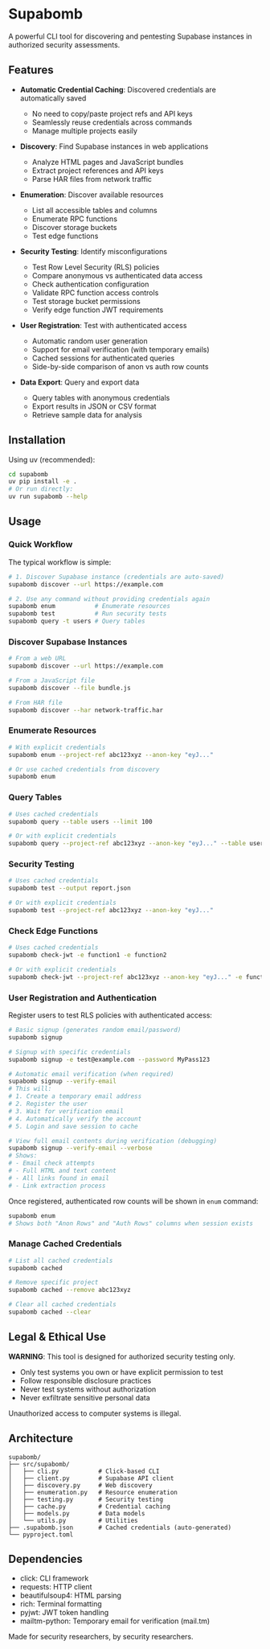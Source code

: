 # Supabomb

A powerful CLI tool for discovering and pentesting Supabase instances in authorized security assessments.

## Features

- **Automatic Credential Caching**: Discovered credentials are automatically saved
  - No need to copy/paste project refs and API keys
  - Seamlessly reuse credentials across commands
  - Manage multiple projects easily

- **Discovery**: Find Supabase instances in web applications
  - Analyze HTML pages and JavaScript bundles
  - Extract project references and API keys
  - Parse HAR files from network traffic

- **Enumeration**: Discover available resources
  - List all accessible tables and columns
  - Enumerate RPC functions
  - Discover storage buckets
  - Test edge functions

- **Security Testing**: Identify misconfigurations
  - Test Row Level Security (RLS) policies
  - Compare anonymous vs authenticated data access
  - Check authentication configuration
  - Validate RPC function access controls
  - Test storage bucket permissions
  - Verify edge function JWT requirements

- **User Registration**: Test with authenticated access
  - Automatic random user generation
  - Support for email verification (with temporary emails)
  - Cached sessions for authenticated queries
  - Side-by-side comparison of anon vs auth row counts

- **Data Export**: Query and export data
  - Query tables with anonymous credentials
  - Export results in JSON or CSV format
  - Retrieve sample data for analysis

## Installation

Using uv (recommended):

```bash
cd supabomb
uv pip install -e .
# Or run directly:
uv run supabomb --help
```

## Usage

### Quick Workflow

The typical workflow is simple:

```bash
# 1. Discover Supabase instance (credentials are auto-saved)
supabomb discover --url https://example.com

# 2. Use any command without providing credentials again
supabomb enum           # Enumerate resources
supabomb test           # Run security tests
supabomb query -t users # Query tables
```

### Discover Supabase Instances

```bash
# From a web URL
supabomb discover --url https://example.com

# From a JavaScript file
supabomb discover --file bundle.js

# From HAR file
supabomb discover --har network-traffic.har
```

### Enumerate Resources

```bash
# With explicit credentials
supabomb enum --project-ref abc123xyz --anon-key "eyJ..."

# Or use cached credentials from discovery
supabomb enum
```

### Query Tables

```bash
# Uses cached credentials
supabomb query --table users --limit 100

# Or with explicit credentials
supabomb query --project-ref abc123xyz --anon-key "eyJ..." --table users
```

### Security Testing

```bash
# Uses cached credentials
supabomb test --output report.json

# Or with explicit credentials
supabomb test --project-ref abc123xyz --anon-key "eyJ..."
```

### Check Edge Functions

```bash
# Uses cached credentials
supabomb check-jwt -e function1 -e function2

# Or with explicit credentials
supabomb check-jwt --project-ref abc123xyz --anon-key "eyJ..." -e function1
```

### User Registration and Authentication

Register users to test RLS policies with authenticated access:

```bash
# Basic signup (generates random email/password)
supabomb signup

# Signup with specific credentials
supabomb signup -e test@example.com --password MyPass123

# Automatic email verification (when required)
supabomb signup --verify-email
# This will:
# 1. Create a temporary email address
# 2. Register the user
# 3. Wait for verification email
# 4. Automatically verify the account
# 5. Login and save session to cache

# View full email contents during verification (debugging)
supabomb signup --verify-email --verbose
# Shows:
# - Email check attempts
# - Full HTML and text content
# - All links found in email
# - Link extraction process
```

Once registered, authenticated row counts will be shown in `enum` command:

```bash
supabomb enum
# Shows both "Anon Rows" and "Auth Rows" columns when session exists
```

### Manage Cached Credentials

```bash
# List all cached credentials
supabomb cached

# Remove specific project
supabomb cached --remove abc123xyz

# Clear all cached credentials
supabomb cached --clear
```

## Legal & Ethical Use

**WARNING**: This tool is designed for authorized security testing only.

- Only test systems you own or have explicit permission to test
- Follow responsible disclosure practices
- Never test systems without authorization
- Never exfiltrate sensitive personal data

Unauthorized access to computer systems is illegal.

## Architecture

```
supabomb/
├── src/supabomb/
│   ├── cli.py           # Click-based CLI
│   ├── client.py        # Supabase API client
│   ├── discovery.py     # Web discovery
│   ├── enumeration.py   # Resource enumeration
│   ├── testing.py       # Security testing
│   ├── cache.py         # Credential caching
│   ├── models.py        # Data models
│   └── utils.py         # Utilities
├── .supabomb.json       # Cached credentials (auto-generated)
└── pyproject.toml
```

## Dependencies

- click: CLI framework
- requests: HTTP client
- beautifulsoup4: HTML parsing
- rich: Terminal formatting
- pyjwt: JWT token handling
- mailtm-python: Temporary email for verification (mail.tm)

Made for security researchers, by security researchers.

